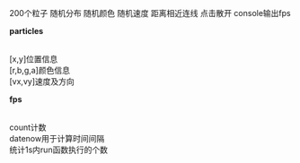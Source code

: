 200个粒子 随机分布 随机颜色 随机速度 距离相近连线 点击散开 console输出fps<br>
<p><strong>particles</strong></p><br>
  [x,y]位置信息<br>
  [r,b,g,a]颜色信息<br>
  [vx,vy]速度及方向<br>
<p><strong>fps</strong></p><br>
  count计数<br>
  datenow用于计算时间间隔<br>
  统计1s内run函数执行的个数<br>
